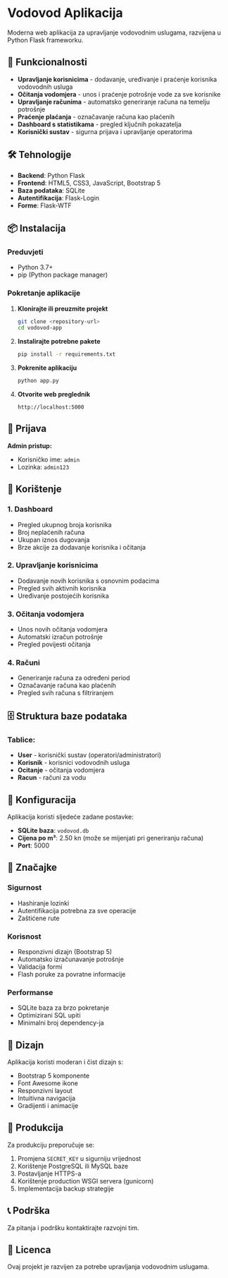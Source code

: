 # Vodovod Aplikacija

Moderna web aplikacija za upravljanje vodovodnim uslugama, razvijena u Python Flask frameworku.

## 🚰 Funkcionalnosti

- **Upravljanje korisnicima** - dodavanje, uređivanje i praćenje korisnika vodovodnih usluga
- **Očitanja vodomjera** - unos i praćenje potrošnje vode za sve korisnike
- **Upravljanje računima** - automatsko generiranje računa na temelju potrošnje
- **Praćenje plaćanja** - označavanje računa kao plaćenih
- **Dashboard s statistikama** - pregled ključnih pokazatelja
- **Korisnički sustav** - sigurna prijava i upravljanje operatorima

## 🛠️ Tehnologije

- **Backend**: Python Flask
- **Frontend**: HTML5, CSS3, JavaScript, Bootstrap 5
- **Baza podataka**: SQLite
- **Autentifikacija**: Flask-Login
- **Forme**: Flask-WTF

## 📦 Instalacija

### Preduvjeti
- Python 3.7+
- pip (Python package manager)

### Pokretanje aplikacije

1. **Klonirajte ili preuzmite projekt**
   ```bash
   git clone <repository-url>
   cd vodovod-app
   ```

2. **Instalirajte potrebne pakete**
   ```bash
   pip install -r requirements.txt
   ```

3. **Pokrenite aplikaciju**
   ```bash
   python app.py
   ```

4. **Otvorite web preglednik**
   ```
   http://localhost:5000
   ```

## 👤 Prijava

**Admin pristup:**
- Korisničko ime: `admin`
- Lozinka: `admin123`

## 📱 Korištenje

### 1. Dashboard
- Pregled ukupnog broja korisnika
- Broj neplaćenih računa
- Ukupan iznos dugovanja
- Brze akcije za dodavanje korisnika i očitanja

### 2. Upravljanje korisnicima
- Dodavanje novih korisnika s osnovnim podacima
- Pregled svih aktivnih korisnika
- Uređivanje postojećih korisnika

### 3. Očitanja vodomjera
- Unos novih očitanja vodomjera
- Automatski izračun potrošnje
- Pregled povijesti očitanja

### 4. Računi
- Generiranje računa za određeni period
- Označavanje računa kao plaćenih
- Pregled svih računa s filtriranjem

## 🗄️ Struktura baze podataka

### Tablice:
- **User** - korisnički sustav (operatori/administratori)
- **Korisnik** - korisnici vodovodnih usluga
- **Ocitanje** - očitanja vodomjera
- **Racun** - računi za vodu

## 🔧 Konfiguracija

Aplikacija koristi sljedeće zadane postavke:
- **SQLite baza**: `vodovod.db`
- **Cijena po m³**: 2.50 kn (može se mijenjati pri generiranju računa)
- **Port**: 5000

## 📝 Značajke

### Sigurnost
- Hashiranje lozinki
- Autentifikacija potrebna za sve operacije
- Zaštićene rute

### Korisnost
- Responzivni dizajn (Bootstrap 5)
- Automatsko izračunavanje potrošnje
- Validacija formi
- Flash poruke za povratne informacije

### Performanse
- SQLite baza za brzo pokretanje
- Optimizirani SQL upiti
- Minimalni broj dependency-ja

## 🎨 Dizajn

Aplikacija koristi moderan i čist dizajn s:
- Bootstrap 5 komponente
- Font Awesome ikone
- Responzivni layout
- Intuitivna navigacija
- Gradijenti i animacije

## 🚀 Produkcija

Za produkciju preporučuje se:
1. Promjena `SECRET_KEY` u sigurniju vrijednost
2. Korištenje PostgreSQL ili MySQL baze
3. Postavljanje HTTPS-a
4. Korištenje production WSGI servera (gunicorn)
5. Implementacija backup strategije

## 📞 Podrška

Za pitanja i podršku kontaktirajte razvojni tim.

## 📄 Licenca

Ovaj projekt je razvijen za potrebe upravljanja vodovodnim uslugama.